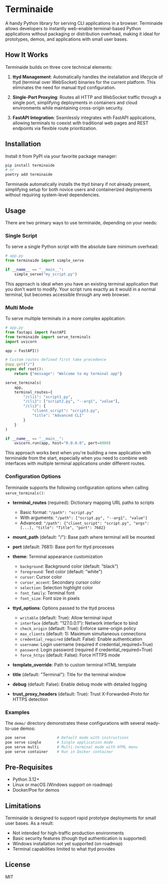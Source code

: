 # Terminaide

A handy Python library for serving CLI applications in a browser. Terminaide allows developers to instantly web-enable terminal-based Python applications without packaging or distribution overhead, making it ideal for prototypes, demos, and applications with small user bases.

## How It Works

Terminaide builds on three core technical elements:

1. **ttyd Management**: Automatically handles the installation and lifecycle of ttyd (terminal over WebSocket) binaries for the current platform. This eliminates the need for manual ttyd configuration.

2. **Single-Port Proxying**: Routes all HTTP and WebSocket traffic through a single port, simplifying deployments in containers and cloud environments while maintaining cross-origin security.

3. **FastAPI Integration**: Seamlessly integrates with FastAPI applications, allowing terminals to coexist with traditional web pages and REST endpoints via flexible route prioritization.

## Installation

Install it from PyPI via your favorite package manager:

```bash
pip install terminaide
# or
poetry add terminaide
```

Terminaide automatically installs the ttyd binary if not already present, simplifying setup for both novice users and containerized deployments without requiring system-level dependencies.

## Usage

There are two primary ways to use terminaide, depending on your needs:

### Single Script

To serve a single Python script with the absolute bare minimum overhead:

```python
# app.py
from terminaide import simple_serve

if __name__ == "__main__":
    simple_serve("my_script.py")
```

This approach is ideal when you have an existing terminal application that you don't want to modify. Your script runs exactly as it would in a normal terminal, but becomes accessible through any web browser.

### Multi Mode

To serve multiple terminals in a more complex application:

```python
# app.py
from fastapi import FastAPI
from terminaide import serve_terminals
import uvicorn

app = FastAPI()

# Custom routes defined first take precedence
@app.get("/")
async def root():
    return {"message": "Welcome to my terminal app"}

serve_terminals(
    app,
    terminal_routes={
        "/cli1": "script1.py",
        "/cli2": ["script2.py", "--arg1", "value"],
        "/cli3": {
            "client_script": "script3.py",
            "title": "Advanced CLI"
        }
    }
)

if __name__ == "__main__":
    uvicorn.run(app, host="0.0.0.0", port=8000)
```

This approach works best when you're building a new application with terminaide from the start, especially when you need to combine web interfaces with multiple terminal applications under different routes.

### Configuration Options

Terminaide supports the following configuration options when calling `serve_terminals()`:

- **terminal_routes** (required): Dictionary mapping URL paths to scripts
  - Basic format: `"/path": "script.py"`
  - With arguments: `"/path": ["script.py", "--arg1", "value"]`
  - Advanced: `"/path": {"client_script": "script.py", "args": [...], "title": "Title", "port": 7682}`

- **mount_path** (default: "/"): Base path where terminal will be mounted

- **port** (default: 7681): Base port for ttyd processes

- **theme**: Terminal appearance customization
  - `background`: Background color (default: "black")
  - `foreground`: Text color (default: "white")
  - `cursor`: Cursor color
  - `cursor_accent`: Secondary cursor color
  - `selection`: Selection highlight color
  - `font_family`: Terminal font
  - `font_size`: Font size in pixels

- **ttyd_options**: Options passed to the ttyd process
  - `writable` (default: True): Allow terminal input
  - `interface` (default: "127.0.0.1"): Network interface to bind
  - `check_origin` (default: True): Enforce same-origin policy
  - `max_clients` (default: 1): Maximum simultaneous connections
  - `credential_required` (default: False): Enable authentication
  - `username`: Login username (required if credential_required=True)
  - `password`: Login password (required if credential_required=True)
  - `force_https` (default: False): Force HTTPS mode

- **template_override**: Path to custom terminal HTML template

- **title** (default: "Terminal"): Title for the terminal window

- **debug** (default: False): Enable debug mode with detailed logging

- **trust_proxy_headers** (default: True): Trust X-Forwarded-Proto for HTTPS detection

### Examples

The `demo/` directory demonstrates these configurations with several ready-to-use demos:

```bash
poe serve              # Default mode with instructions
poe serve single       # Single application mode
poe serve multi        # Multi-terminal mode with HTML menu
poe serve container    # Run in Docker container
```

## Pre-Requisites

- Python 3.12+
- Linux or macOS (Windows support on roadmap)
- Docker/Poe for demos

## Limitations

Terminaide is designed to support rapid prototype deployments for small user bases. As a result:

- Not intended for high-traffic production environments
- Basic security features (though ttyd authentication is supported)
- Windows installation not yet supported (on roadmap)
- Terminal capabilities limited to what ttyd provides

## License

MIT